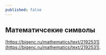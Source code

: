 ```yaml
---
published: false
---
```

## Математичсекие символы

[https://bigenc.ru/mathematics/text/2192531](https://bigenc.ru/mathematics/text/2192531). 

